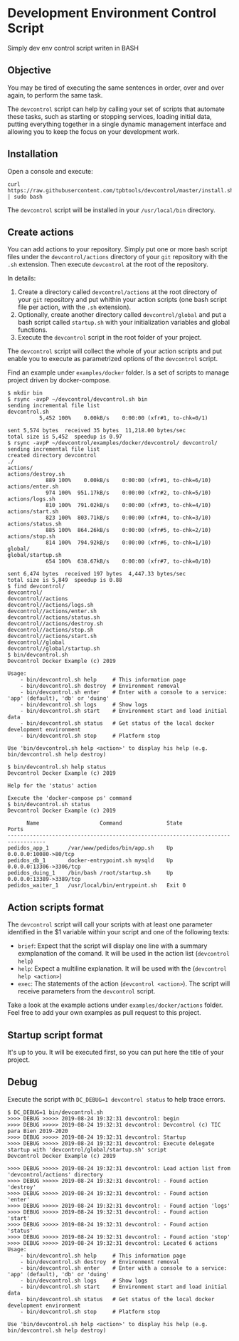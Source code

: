 # Development Environment Control Script

Simply dev env control script writen in BASH

## Objective

You may be tired of executing the same sentences in order, over and over again, to perform the same task.

The `devcontrol` script can help by calling your set of scripts that automate these tasks, such as starting or stopping services, loading initial data, putting everything together in a single dynamic management interface and allowing you to keep the focus on your development work.

## Installation

Open a console and execute:

```shell
curl https://raw.githubusercontent.com/tpbtools/devcontrol/master/install.sh | sudo bash
```

The `devcontrol` script will be installed in your `/usr/local/bin` directory.

## Create actions

You can add actions to your repository. Simply put one or more bash script files under the `devcontrol/actions` directory of your `git` repository with the `.sh` extension. Then execute `devcontrol` at the root of the repository.

In details:

1. Create a directory called `devcontrol/actions` at the root directory of your `git` repository and put whithin your action scripts (one bash script file per action, with the `.sh` extension).
2. Optionally, create another directory called `devcontrol/global` and put a bash script called `startup.sh` with your initialization variables and global functions.
3. Execute the `devcontrol` script in the root folder of your project.

The `devcontrol` script will collect the whole of your action scripts and put enable you to execute as parametrized options of the `devcontrol` script.

Find an example under `examples/docker` folder. Is a set of scripts to manage project driven by docker-compose.

```console
$ mkdir bin
$ rsync -avpP ~/devcontrol/devcontrol.sh bin
sending incremental file list
devcontrol.sh
          5,452 100%    0.00kB/s    0:00:00 (xfr#1, to-chk=0/1)

sent 5,574 bytes  received 35 bytes  11,218.00 bytes/sec
total size is 5,452  speedup is 0.97
$ rsync -avpP ~/devcontrol/examples/docker/devcontrol/ devcontrol/
sending incremental file list
created directory devcontrol
./
actions/
actions/destroy.sh
            889 100%    0.00kB/s    0:00:00 (xfr#1, to-chk=6/10)
actions/enter.sh
            974 100%  951.17kB/s    0:00:00 (xfr#2, to-chk=5/10)
actions/logs.sh
            810 100%  791.02kB/s    0:00:00 (xfr#3, to-chk=4/10)
actions/start.sh
            823 100%  803.71kB/s    0:00:00 (xfr#4, to-chk=3/10)
actions/status.sh
            885 100%  864.26kB/s    0:00:00 (xfr#5, to-chk=2/10)
actions/stop.sh
            814 100%  794.92kB/s    0:00:00 (xfr#6, to-chk=1/10)
global/
global/startup.sh
            654 100%  638.67kB/s    0:00:00 (xfr#7, to-chk=0/10)

sent 6,474 bytes  received 197 bytes  4,447.33 bytes/sec
total size is 5,849  speedup is 0.88
$ find devcontrol/
devcontrol/
devcontrol//actions
devcontrol//actions/logs.sh
devcontrol//actions/enter.sh
devcontrol//actions/status.sh
devcontrol//actions/destroy.sh
devcontrol//actions/stop.sh
devcontrol//actions/start.sh
devcontrol//global
devcontrol//global/startup.sh
$ bin/devcontrol.sh
Devcontrol Docker Example (c) 2019

Usage:
    - bin/devcontrol.sh help     # This information page
    - bin/devcontrol.sh destroy  # Environment removal
    - bin/devcontrol.sh enter    # Enter with a console to a service: 'app' (default), 'db' or 'duing'
    - bin/devcontrol.sh logs     # Show logs
    - bin/devcontrol.sh start    # Environment start and load initial data
    - bin/devcontrol.sh status   # Get status of the local docker development environment
    - bin/devcontrol.sh stop     # Platform stop

Use 'bin/devcontrol.sh help <action>' to display his help (e.g. bin/devcontrol.sh help destroy)

$ bin/devcontrol.sh help status
Devcontrol Docker Example (c) 2019

Help for the 'status' action

Execute the 'docker-compose ps' command
$ bin/devcontrol.sh status
Devcontrol Docker Example (c) 2019

      Name                   Command              State             Ports
----------------------------------------------------------------------------------
pedidos_app_1      /var/www/pedidos/bin/app.sh    Up       0.0.0.0:10080->80/tcp
pedidos_db_1       docker-entrypoint.sh mysqld    Up       0.0.0.0:13306->3306/tcp
pedidos_duing_1    /bin/bash /root/startup.sh     Up       0.0.0.0:13389->3389/tcp
pedidos_waiter_1   /usr/local/bin/entrypoint.sh   Exit 0
```

## Action scripts format

The `devcontrol` script will call your scripts with at least one parameter identified in the $1 variable within your script and one of the following texts:

- `brief`: Expect that the script will display one line with a summary exmplanation of the comand. It will be used in the action list (`devcontrol help`)
- `help`: Expect a multiline explanation. It will be used with the (`devcontrol help <action>`)
- `exec`: The statements of the action (`devcontrol <action>`). The script will receive parameters from the `devcontrol` script.

Take a look at the example actions under `examples/docker/actions` folder. Feel free to add your own examples as pull request to this project.

## Startup script format

It's up to you. It will be executed first, so you can put here the title of your project.

## Debug

Execute the script with `DC_DEBUG=1 devcontrol status` to help trace errors.

```console
$ DC_DEBUG=1 bin/devcontrol.sh
>>>> DEBUG >>>>> 2019-08-24 19:32:31 devcontrol: begin
>>>> DEBUG >>>>> 2019-08-24 19:32:31 devcontrol: Devcontrol (c) TIC para Bien 2019-2020
>>>> DEBUG >>>>> 2019-08-24 19:32:31 devcontrol: Startup
>>>> DEBUG >>>>> 2019-08-24 19:32:31 devcontrol: Execute delegate startup with 'devcontrol/global/startup.sh' script
Devcontrol Docker Example (c) 2019

>>>> DEBUG >>>>> 2019-08-24 19:32:31 devcontrol: Load action list from 'devcontrol/actions' directory
>>>> DEBUG >>>>> 2019-08-24 19:32:31 devcontrol: - Found action 'destroy'
>>>> DEBUG >>>>> 2019-08-24 19:32:31 devcontrol: - Found action 'enter'
>>>> DEBUG >>>>> 2019-08-24 19:32:31 devcontrol: - Found action 'logs'
>>>> DEBUG >>>>> 2019-08-24 19:32:31 devcontrol: - Found action 'start'
>>>> DEBUG >>>>> 2019-08-24 19:32:31 devcontrol: - Found action 'status'
>>>> DEBUG >>>>> 2019-08-24 19:32:31 devcontrol: - Found action 'stop'
>>>> DEBUG >>>>> 2019-08-24 19:32:31 devcontrol: Located 6 actions
Usage:
    - bin/devcontrol.sh help     # This information page
    - bin/devcontrol.sh destroy  # Environment removal
    - bin/devcontrol.sh enter    # Enter with a console to a service: 'app' (default), 'db' or 'duing'
    - bin/devcontrol.sh logs     # Show logs
    - bin/devcontrol.sh start    # Environment start and load initial data
    - bin/devcontrol.sh status   # Get status of the local docker development environment
    - bin/devcontrol.sh stop     # Platform stop

Use 'bin/devcontrol.sh help <action>' to display his help (e.g. bin/devcontrol.sh help destroy)
```
